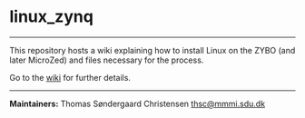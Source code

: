 # linux_zynq
***
This repository hosts a wiki explaining how to install Linux on the ZYBO (and later MicroZed) and files necessary for the process.

Go to the [wiki](https://github.com/SDU-Embedded/linux_zynq/wiki) for further details.

***

**Maintainers:** Thomas Søndergaard Christensen <thsc@mmmi.sdu.dk>
